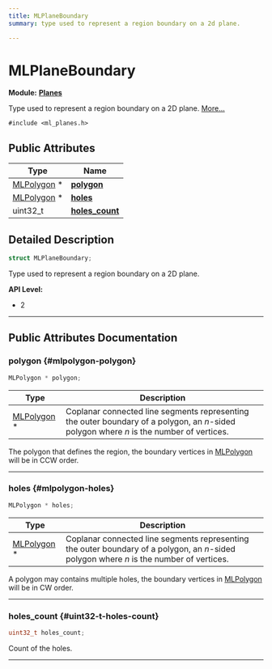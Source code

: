 ```yaml
---
title: MLPlaneBoundary
summary: type used to represent a region boundary on a 2d plane. 

---
```


# MLPlaneBoundary

**Module:** **[Planes](/versioned_docs/version-22-May-2023/api-ref/api/Modules/group___planes/group___planes.md)**



Type used to represent a region boundary on a 2D plane.  [More...](#detailed-description)


`#include <ml_planes.h>`

## Public Attributes

| Type           | Name           |
| -------------- | -------------- |
| [MLPolygon](/versioned_docs/version-22-May-2023/api-ref/api/Modules/group___planes/struct_m_l_polygon.md) * | **[polygon](/versioned_docs/version-22-May-2023/api-ref/api/Modules/group___planes/struct_m_l_plane_boundary.md#mlpolygon-polygon)**  |
| [MLPolygon](/versioned_docs/version-22-May-2023/api-ref/api/Modules/group___planes/struct_m_l_polygon.md) * | **[holes](/versioned_docs/version-22-May-2023/api-ref/api/Modules/group___planes/struct_m_l_plane_boundary.md#mlpolygon-holes)**  |
| uint32_t | **[holes_count](/versioned_docs/version-22-May-2023/api-ref/api/Modules/group___planes/struct_m_l_plane_boundary.md#uint32-t-holes-count)**  |

## Detailed Description

```cpp
struct MLPlaneBoundary;
```

Type used to represent a region boundary on a 2D plane. 




**API Level:**
  * 2




-----------
## Public Attributes Documentation

### polygon {#mlpolygon-polygon}

```cpp
MLPolygon * polygon;
```



| Type | Description |
|--|--|
| [MLPolygon](/versioned_docs/version-22-May-2023/api-ref/api/Modules/group___planes/struct_m_l_polygon.md) * | Coplanar connected line segments representing the outer boundary of a polygon, an _n_-sided polygon where _n_ is the number of vertices.  |


The polygon that defines the region, the boundary vertices in [MLPolygon](/versioned_docs/version-22-May-2023/api-ref/api/Modules/group___planes/struct_m_l_polygon.md) will be in CCW order. 





-----------

### holes {#mlpolygon-holes}

```cpp
MLPolygon * holes;
```



| Type | Description |
|--|--|
| [MLPolygon](/versioned_docs/version-22-May-2023/api-ref/api/Modules/group___planes/struct_m_l_polygon.md) * | Coplanar connected line segments representing the outer boundary of a polygon, an _n_-sided polygon where _n_ is the number of vertices.  |


A polygon may contains multiple holes, the boundary vertices in [MLPolygon](/versioned_docs/version-22-May-2023/api-ref/api/Modules/group___planes/struct_m_l_polygon.md) will be in CW order. 





-----------

### holes_count {#uint32-t-holes-count}

```cpp
uint32_t holes_count;
```


Count of the holes. 





-----------


